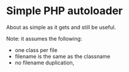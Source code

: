 # Simple PHP autoloader

About as simple as it gets and still be useful.

Note: it assumes the following:

* one class per file
* filename is the same as the classname
* no filename duplication, 
